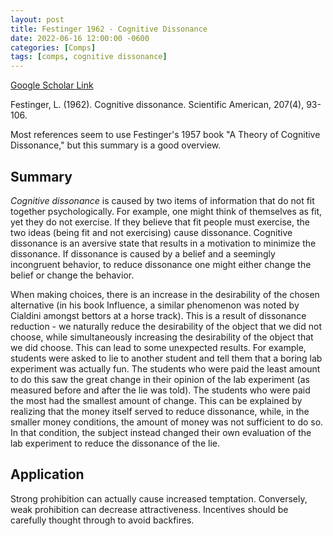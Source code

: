 ```yaml
---
layout: post
title: Festinger 1962 - Cognitive Dissonance
date: 2022-06-16 12:00:00 -0600
categories: [Comps]
tags: [comps, cognitive dissonance]
---
```

[Google Scholar Link](https://scholar.google.com/scholar?hl=en&as_sdt=0%2C45&as_vis=1&q=festinger+cognitive+dissonance+scientific+american&oq=festinger+cognitive+dissonance)

Festinger, L. (1962). Cognitive dissonance. Scientific American, 207(4), 93-106.

Most references seem to use Festinger's 1957 book "A Theory of Cognitive Dissonance," but this summary is a good overview.

## Summary
_Cognitive dissonance_ is caused by two items of information that do not fit together psychologically.  For example, one might think of themselves as fit, yet they do not exercise.  If they believe that fit people must exercise, the two ideas (being fit and not exercising) cause dissonance.  Cognitive dissonance is an aversive state that results in a motivation to minimize the dissonance.  If dissonance is caused by a belief and a seemingly incongruent behavior, to reduce dissonance one might either change the belief or change the behavior.

When making choices, there is an increase in the desirability of the chosen alternative (in his book Influence, a similar phenomenon was noted by Cialdini amongst bettors at a horse track).  This is a result of dissonance reduction - we naturally reduce the desirability of the object that we did not choose, while simultaneously increasing the desirability of the object that we did choose.  This can lead to some unexpected results.  For example, students were asked to lie to another student and tell them that a boring lab experiment was actually fun.  The students who were paid the least amount to do this saw the great change in their opinion of the lab experiment (as measured before and after the lie was told).  The students who were paid the most had the smallest amount of change.  This can be explained by realizing that the money itself served to reduce dissonance, while, in the smaller money conditions, the amount of money was not sufficient to do so.  In that condition, the subject instead changed their own evaluation of the lab experiment to reduce the dissonance of the lie.

## Application
Strong prohibition can actually cause increased temptation.  Conversely, weak prohibition can decrease attractiveness.  Incentives should be carefully thought through to avoid backfires.

